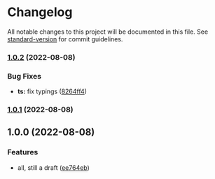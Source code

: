 # Changelog

All notable changes to this project will be documented in this file. See [standard-version](https://github.com/conventional-changelog/standard-version) for commit guidelines.

### [1.0.2](https://github.com/politics-rewired/graphile-worker-rate-limiter/compare/v1.0.1...v1.0.2) (2022-08-08)


### Bug Fixes

* **ts:** fix typings ([8264ff4](https://github.com/politics-rewired/graphile-worker-rate-limiter/commit/8264ff4fb41a70e3e44c250223441fe9b496dfad))

### [1.0.1](https://github.com/politics-rewired/graphile-worker-rate-limiter/compare/v1.0.0...v1.0.1) (2022-08-08)

## 1.0.0 (2022-08-08)


### Features

* all, still a draft ([ee764eb](https://github.com/politics-rewired/graphile-worker-rate-limiter/commit/ee764eb35169251458357803c23bd85ab8f6d19d))
